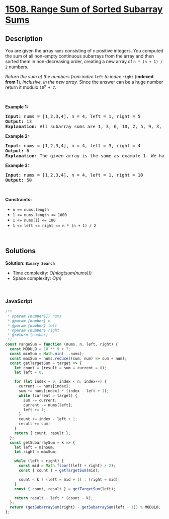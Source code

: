 # [1508. Range Sum of Sorted Subarray Sums](https://leetcode.com/problems/range-sum-of-sorted-subarray-sums)

## Description

<div class="xFUwe" data-track-load="description_content"><p>You are given the array <code>nums</code> consisting of <code>n</code> positive integers. You computed the sum of all non-empty continuous subarrays from the array and then sorted them in non-decreasing order, creating a new array of <code>n * (n + 1) / 2</code> numbers.</p>

<p><em>Return the sum of the numbers from index </em><code>left</code><em> to index </em><code>right</code> (<strong>indexed from 1</strong>)<em>, inclusive, in the new array. </em>Since the answer can be a huge number return it modulo <code>10<sup>9</sup> + 7</code>.</p>

<p>&nbsp;</p>
<p><strong class="example">Example 1:</strong></p>

<pre><strong>Input:</strong> nums = [1,2,3,4], n = 4, left = 1, right = 5
<strong>Output:</strong> 13 
<strong>Explanation:</strong> All subarray sums are 1, 3, 6, 10, 2, 5, 9, 3, 7, 4. After sorting them in non-decreasing order we have the new array [1, 2, 3, 3, 4, 5, 6, 7, 9, 10]. The sum of the numbers from index le = 1 to ri = 5 is 1 + 2 + 3 + 3 + 4 = 13. 
</pre>

<p><strong class="example">Example 2:</strong></p>

<pre><strong>Input:</strong> nums = [1,2,3,4], n = 4, left = 3, right = 4
<strong>Output:</strong> 6
<strong>Explanation:</strong> The given array is the same as example 1. We have the new array [1, 2, 3, 3, 4, 5, 6, 7, 9, 10]. The sum of the numbers from index le = 3 to ri = 4 is 3 + 3 = 6.
</pre>

<p><strong class="example">Example 3:</strong></p>

<pre><strong>Input:</strong> nums = [1,2,3,4], n = 4, left = 1, right = 10
<strong>Output:</strong> 50
</pre>

<p>&nbsp;</p>
<p><strong>Constraints:</strong></p>

<ul>
	<li><code>n == nums.length</code></li>
	<li><code>1 &lt;= nums.length &lt;= 1000</code></li>
	<li><code>1 &lt;= nums[i] &lt;= 100</code></li>
	<li><code>1 &lt;= left &lt;= right &lt;= n * (n + 1) / 2</code></li>
</ul>
</div>

<p>&nbsp;</p>

## Solutions

**Solution: `Binary Search`**

- Time complexity: <em>O(nlog(sum(nums)))</em>
- Space complexity: <em>O(n)</em>

<p>&nbsp;</p>

### **JavaScript**

```js
/**
 * @param {number[]} nums
 * @param {number} n
 * @param {number} left
 * @param {number} right
 * @return {number}
 */
const rangeSum = function (nums, n, left, right) {
  const MODULO = 10 ** 9 + 7;
  const minSum = Math.min(...nums);
  const maxSum = nums.reduce((sum, num) => sum + num);
  const getTargetSum = target => {
    let count = (result = sum = current = 0);
    let left = 0;

    for (let index = 0; index < n; index++) {
      current += nums[index];
      sum += nums[index] * (index - left + 1);
      while (current > target) {
        sum -= current;
        current -= nums[left];
        left += 1;
      }
      count += index - left + 1;
      result += sum;
    }
    return { count, result };
  };
  const getSubarraySum = k => {
    let left = minSum;
    let right = maxSum;

    while (left < right) {
      const mid = Math.floor((left + right) / 2);
      const { count } = getTargetSum(mid);

      count < k ? (left = mid + 1) : (right = mid);
    }
    const { count, result } = getTargetSum(left);

    return result - left * (count - k);
  };
  return (getSubarraySum(right) - getSubarraySum(left - 1)) % MODULO;
};
```
